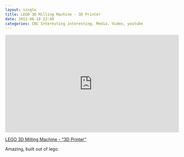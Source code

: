 ```yaml
---
layout: single
title: LEGO 3D Milling Machine - 3D Printer
date: 2012-06-18 22:49
categories: CNC Interesting interesting, Media, Video, youtube
---
```

<iframe width="560" height="315" src="http://www.youtube.com/embed/pX1cO2XhMrg" frameborder="0" allowfullscreen></iframe>

<a href="http://youtu.be/pX1cO2XhMrg">LEGO 3D Milling Machine - "3D Printer"</a>

Amazing, built out of lego.
